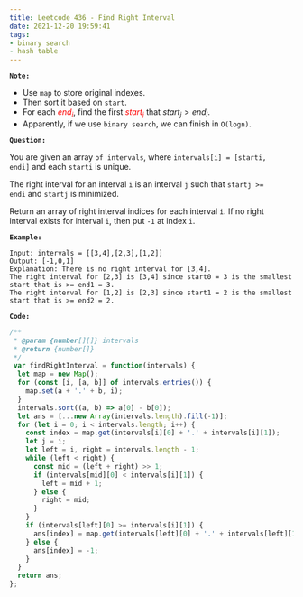 ```yaml
---
title: Leetcode 436 - Find Right Interval
date: 2021-12-20 19:59:41
tags:
- binary search
- hash table
---
```

**`Note:`**
- Use `map` to store original indexes.
- Then sort it based on `start`.
- For each <font color=red>$end_i$</font>, find the first <font color=red>$start_j$</font> that $start_j > end_i$.
- Apparently, if we use `binary search`, we can finish in `O(logn)`.

**`Question:`**

You are given an array `of intervals`, where `intervals[i] = [starti, endi]` and each `starti` is unique.

The right interval for an interval `i` is an interval `j` such that `startj >= endi` and `startj` is minimized.

Return an array of right interval indices for each interval `i`. If no right interval exists for interval `i`, then put `-1` at index `i`.

**`Example:`**
```
Input: intervals = [[3,4],[2,3],[1,2]]
Output: [-1,0,1]
Explanation: There is no right interval for [3,4].
The right interval for [2,3] is [3,4] since start0 = 3 is the smallest start that is >= end1 = 3.
The right interval for [1,2] is [2,3] since start1 = 2 is the smallest start that is >= end2 = 2.
```

**`Code:`**
```javascript
/**
 * @param {number[][]} intervals
 * @return {number[]}
 */
 var findRightInterval = function(intervals) {
  let map = new Map();
  for (const [i, [a, b]] of intervals.entries()) {
    map.set(a + '.' + b, i);
  }
  intervals.sort((a, b) => a[0] - b[0]);
  let ans = [...new Array(intervals.length).fill(-1)];
  for (let i = 0; i < intervals.length; i++) {
    const index = map.get(intervals[i][0] + '.' + intervals[i][1]);
    let j = i;
    let left = i, right = intervals.length - 1;
    while (left < right) {
      const mid = (left + right) >> 1;
      if (intervals[mid][0] < intervals[i][1]) {
        left = mid + 1;
      } else {
        right = mid;
      }
    }
    if (intervals[left][0] >= intervals[i][1]) {
      ans[index] = map.get(intervals[left][0] + '.' + intervals[left][1]);
    } else {
      ans[index] = -1;
    }
  }
  return ans;
};
```
